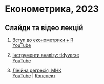 # Економетрика, 2023

## Слайди та відео лекцій

1. [Вступ до економетрики + R](https://raw.githack.com/Aranaur/ECON23/master/lecture/01.html) <br> [YouTube](https://www.youtube.com/watch?v=yNX6SL4dmA0)

2. [Інструменти аналізу: tidyverse](https://aranaur.github.io/r_econometrics/dplyr.html) <br> [YouTube](https://www.youtube.com/watch?v=WoI0iZC7Dsg)

2. [Лінійна регресія, МНК](https://raw.githack.com/Aranaur/ECON23/master/lecture/02.html) <br> [YouTube](https://www.youtube.com/watch?v=WoI0iZC7Dsg) | [Конспект](https://aranaur.github.io/r_econometrics/simple_regression.html)